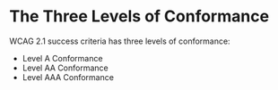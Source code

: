 # The Three Levels of Conformance

WCAG 2.1 success criteria has three levels of conformance:
- Level A Conformance
- Level AA Conformance
- Level AAA Conformance